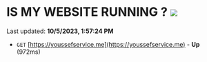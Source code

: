 # IS MY WEBSITE RUNNING ? [![](https://img.shields.io/static/v1?label=Sponsor&message=%E2%9D%A4&logo=GitHub&color=%23fe8e86)](https://github.com/sponsors/<username>)

Last updated: **10/5/2023, 1:57:24 PM**

- `GET` [https://youssefservice.me](https://youssefservice.me) - **Up** (972ms)
